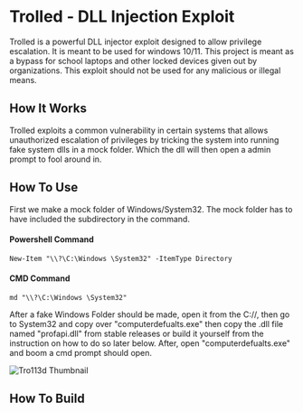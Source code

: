 # Trolled - DLL Injection Exploit


Trolled is a powerful  DLL injector exploit designed to allow privilege escalation. It is meant to be used for windows 10/11. This project is meant as a bypass for school laptops and other locked devices given out by organizations. This exploit should not be used for any malicious or illegal means.

## How It Works

Trolled exploits a common vulnerability in certain systems that allows unauthorized escalation of privileges by tricking the system into running fake system dlls in a mock folder. Which the dll will then open a admin prompt to fool around in.

## How To Use
First we make a mock folder of Windows/System32. The mock folder has to have included the subdirectory in the command. 
#### Powershell Command
```
New-Item "\\?\C:\Windows \System32" -ItemType Directory
```

#### CMD Command
```
md "\\?\C:\Windows \System32"
```

After a fake Windows Folder should be made, open it from the C://, then go to System32 and copy over "computerdefualts.exe" then copy the .dll file named "profapi.dll" from stable releases or build it yourself from the instruction on how to do so later below. After, open "computerdefualts.exe" and boom a cmd prompt should open.


![Tro113d Thumbnail](https://i.ibb.co/sFNsfMp/trolledsnapshot.jpg)

## How To Build

